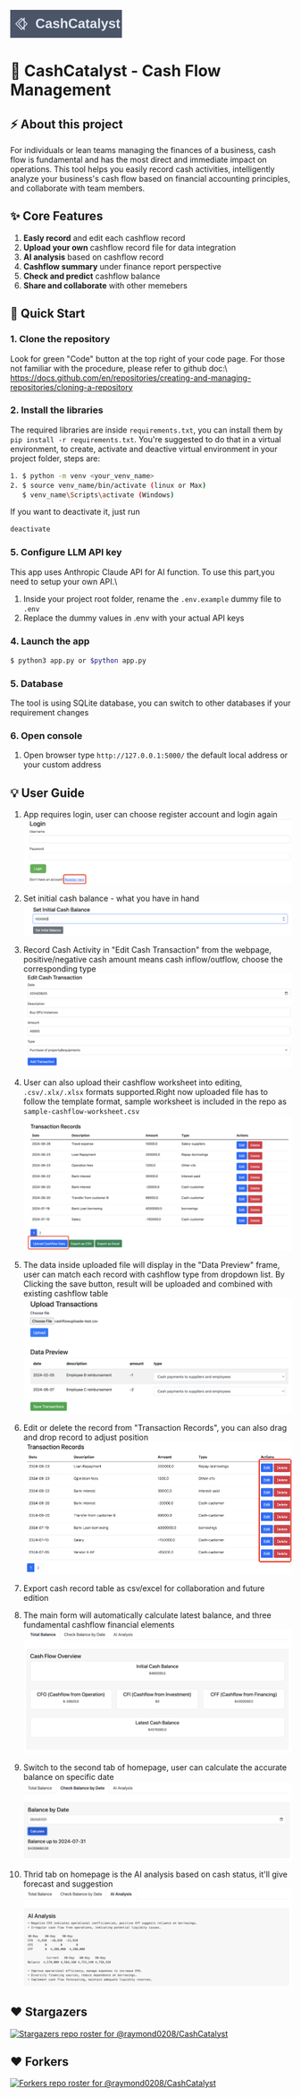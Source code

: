 ![alt text](static/images/cashcatalyst-logo-inspired.svg)
# &#x1F3E6; CashCatalyst - Cash Flow Management

## &#9889; About this project
For individuals or lean teams managing the finances of a business, cash flow is fundamental and has the most direct and immediate impact on operations. This tool helps you easily record cash activities, intelligently analyze your business's cash flow based on financial accounting principles, and collaborate with team members.

## &#10024; Core Features
1. **Easly record** and edit each cashflow record
2. **Upload your own** cashflow record file for data integration
3. **AI analysis** based on cashflow record
4. **Cashflow summary** under finance report perspective
5. **Check and predict** cashflow balance
6. **Share and collaborate** with other memebers

## &#128640; Quick Start
### 1. Clone the repository
Look for green "Code" button at the top right of your code page. For those not familiar with the procedure, please refer to github doc:\ 
https://docs.github.com/en/repositories/creating-and-managing-repositories/cloning-a-repository

### 2. Install the libraries
The required libraries are inside `requirements.txt`, you can install them by `pip install -r requirements.txt`.
You're suggested to do that in a virtual environment, to create, activate and deactive virtual environment in your project folder, steps are:
```sh
1. $ python -m venv <your_venv_name>
2. $ source venv_name/bin/activate (linux or Max)
   $ venv_name\Scripts\activate (Windows)
```
If you want to deactivate it, just run
```sh
deactivate
```

### 5. Configure LLM API key
This app uses Anthropic Claude API for AI function.  To use this part,you need to setup your own API.\
1. Inside your project root folder, rename the `.env.example` dummy file to `.env`
2. Replace the dummy values in .env with your actual API keys

### 4. Launch the app
```sh
$ python3 app.py or $python app.py
```

### 5. Database
The tool is using SQLite database, you can switch to other databases if your requirement changes

### 6. Open console
1. Open browser type `http://127.0.0.1:5000/` the default local address or your custom address

## &#128161; User Guide
1. App requires login, user can choose register account and login again
![alt text](static/images/loginpage.png)

2. Set initial cash balance - what you have in hand
![alt text](static/images/initialbalance.png)

3. Record Cash Activity in "Edit Cash Transaction" from the webpage, positive/negative cash amount means cash inflow/outflow, choose the corresponding type
![alt text](static/images/transaction.png)

4. User can also upload their cashflow worksheet into editing, `.csv/.xlx/.xlsx` formats supported.Right now uploaded file has to follow the template format, sample worksheet is included in the repo as `sample-cashflow-worksheet.csv`
![alt text](static/images/uploadworksheet.png)

5. The data inside uploaded file will display in the "Data Preview" frame, user can match each record with cashflow type from dropdown list. By Clicking the save button, result will be uploaded and combined with existing cashflow table
![alt text](static/images/uploadpreview.png)

6. Edit or delete the record from "Transaction Records", you can also drag and drop record to adjust position
![alt text](static/images/transactiontable.png)

7. Export cash record table as csv/excel for collaboration and future edition

8. The main form will automatically calculate latest balance, and three fundamental cashflow financial elements
![alt text](static/images/balanceoverview.png)

9. Switch to the second tab of homepage, user can calculate the accurate balance on specific date
![alt text](static/images/balancebydate.png)

10. Thrid tab on homepage is the AI analysis based on cash status, it'll give forecast and suggestion
![alt text](static/images/aianalysis.png)

## ❤️ Stargazers
[![Stargazers repo roster for @raymond0208/CashCatalyst](https://reporoster.com/stars/raymond0208/CashCatalyst)](https://github.com/raymond0208/CashCatalyst/stargazers)
## ❤️ Forkers
[![Forkers repo roster for @raymond0208/CashCatalyst](https://reporoster.com/forks/raymond0208/CashCatalyst)](https://github.com/raymond0208/CashCatalyst/network/members)

